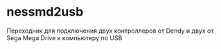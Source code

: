 # nessmd2usb
Переходник для подключения двух контроллеров от Dendy и двух от Sega Mega Drive к компьютеру по USB
